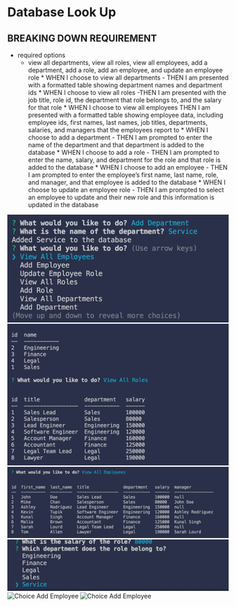# Database Look Up

## BREAKING DOWN REQUIREMENT
* required options
    *    view all departments, view all roles, view all employees, add a department, add a role, add an employee, and update an employee role
        *   WHEN I choose to view all departments 
              -  THEN I am presented with a formatted table showing department names and department ids
        *   WHEN I choose to view all roles 
                -THEN I am presented with the job title, role id, the department that role belongs to, and the salary for that role
        *   WHEN I choose to view all employees THEN I am presented with a formatted table showing employee data, including employee ids, first names, last names, job titles, departments, salaries, and managers that the employees report to
        *   WHEN I choose to add a department 
              -  THEN I am prompted to enter the name of the department and that department is added to the database
        *   WHEN I choose to add a role 
              -  THEN I am prompted to enter the name, salary, and department for the role and that role is added to the database
        *   WHEN I choose to add an employee 
              -  THEN I am prompted to enter the employee’s first name, last name, role, and manager, and that employee is added to the database
        *   WHEN I choose to update an employee role 
              -  THEN I am prompted to select an employee to update and their new role and this information is updated in the database 



![Main](/Assets/images%20requirement/Department.png)
![Tables Requirement](./Assets/images%20requirement/tables.png)
![Table](/Assets/images%20requirement/Employee%20table.png)
![Choice Add Role](/Assets/images%20requirement/Add%20Role.png)
![Choice Add Employee](/Assets/images%20requirement/1\)%20+%20Employee.png)
![Choice Add Employee](/Assets/images%20requirement/2\)%20+%20Employee.png)
